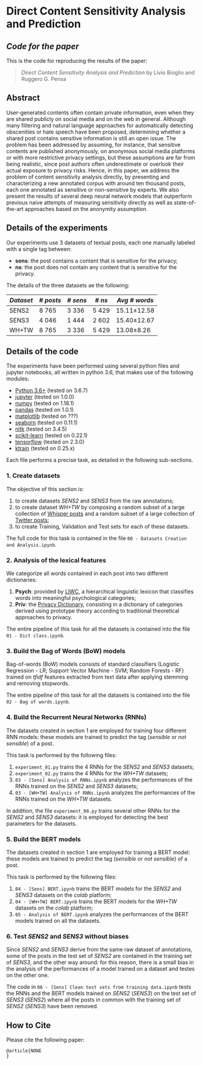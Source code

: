 # Direct Content Sensitivity Analysis and Prediction
## _Code for the paper_

This is the code for reproducing the results of the paper:

> _Direct Content Sensitivity Analysis and Prediction_ by Livio Bioglio and Ruggero G. Pensa

## Abstract

User-generated contents often contain private information, even when they are shared publicly on social media and on the web in general. Although many filtering and natural language approaches for automatically detecting obscenities or hate speech have been proposed, determining whether a shared post contains sensitive information is still an open issue. The problem has been addressed by assuming, for instance, that sensitive contents are published anonymously, on anonymous social media platforms or with more restrictive privacy settings, but these assumptions are far from being realistic, since post authors often underestimate or overlook their actual exposure to privacy risks. Hence, in this paper, we address the problem of content sensitivity analysis directly, by presenting and characterizing a new annotated corpus with around ten thousand posts, each one annotated as sensitive or non-sensitive by experts. We also present the results of several deep neural network models that outperform previous naive attempts of measuring sensitivity directly as well as state-of-the-art approaches based on the anonymity assumption.

## Details of the experiments

Our experiments use 3 datasets of textual posts, each one manually labeled with a single tag between:
- **sens**: the post contains a content that is sensitive for the privacy;
- **ns**: the post does not contain any content that is sensitive for the privacy.

The details of the three datasets ae the following:

*Dataset*|*# posts*|*# sens*|*# ns*|*Avg # words*
---------|---------|--------|------|-------------
SENS2|8 765|3 336|5 429|15.11±12.58
SENS3|4 046|1 444|2 602|15.40±12.67
WH+TW|8 765|3 336|5 429|13.08±8.26

## Details of the code

The experiments have been performed using several python files and jupyter notebooks, all written in python 3.6, that makes use of the following modules:

- [Python 3.6+](https://www.python.org/) (tested on 3.6.7)
- [jupyter](http://jupyter.org/) (tested on 1.0.0)
- [numpy](https://numpy.org/) (tested on 1.18.1)
- [pandas](https://pandas.pydata.org/) (tested on 1.0.1)
- [matplotlib](http://matplotlib.org/) (tested on ???)
- [seaborn](https://seaborn.pydata.org/) (tested on 0.11.1)
- [nltk](https://www.nltk.org/) (tested on 3.4.5)
- [scikit-learn](https://scikit-learn.org/) (tested on 0.22.1)
- [tensorflow](https://www.tensorflow.org/) (tested on 2.3.0)
- [ktrain](https://github.com/amaiya/ktrain) (tested on 0.25.x)

Each file performs a precise task, as detailed in the following sub-sections.

### 1. Create datasets
The objective of this section is:
1. to create datasets _SENS2_ and _SENS3_ from the raw annotations;
2. to create dataset _WH+TW_ by composing a random subset of a large collection of [Whisper posts](https://github.com/Mainack/whisper-2014-2016-data-HT-2020) and a random subset of a large collection of [Twitter posts](https://dl.acm.org/doi/abs/10.1145/1871437.1871535);
3. to create Training, Validation and Test sets for each of these datasets.

The full code for this task is contained in the file `00 - Datasets Creation and Analysis.ipynb`.

### 2. Analysis of the lexical features

We categorize all words contained in each post into two different dictionaries:
1. **Psych**: provided by [LIWC](https://journals.sagepub.com/doi/abs/10.1177/0261927X09351676), a hierarchical linguistic lexicon that classifies words into meaningful psychological categories;
2. **Priv**: the [Privacy Dictionary](https://www.heinz.cmu.edu/~acquisti/SHB/p3227-gill.pdf), consisting in a dictionary of categories derived using prototype theory according to traditional theoretical approaches to privacy.

The entire pipeline of this task for all the datasets is contained into the file `01 - Dict class.ipynb`.

### 3. Build the Bag of Words (BoW) models

Bag-of-words (BoW) models consists of standard classifiers (Logistic Regression - LR; Support Vector Machine - SVM; Random Forests - RF) trained on _tfidf_ features extracted from text data after applying stemming and removing stopwords.

The entire pipeline of this task for all the datasets is contained into the file `02 - Bag of words.ipynb`.

### 4. Build the Recurrent Neural Networks (RNNs)

The datasets created in section 1 are employed for training four different RNN models: these models are trained to predict the tag (_sensible_ or _not sensible_) of a post.

This task is performed by the following files:
1. `experiment_01.py` trains the 4 RNNs for the _SENS2_ and _SENS3_ datasets;
2. `experiment_02.py` trains the 4 RNNs for the _WH+TW_ datasets;
3. `03 - [Sens] Analysis of RNNs.ipynb` analyzes the performances of the RNNs trained on the _SENS2_ and _SENS3_ datasets;
4. `03 - [WH+TW] Analysis of RNNs.ipynb` analyzes the performances of the RNNs trained on the _WH+TW_ datasets.

In addition, the file `experiment_00.py` trains several other RNNs for the _SENS2_ and _SENS3_ datasets: it is employed for detecting the best parameters for the datasets.

### 5. Build the BERT models

The datasets created in section 1 are employed for training a BERT model: these models are trained to predict the tag (_sensible_ or _not sensible_) of a post.

This task is performed by the following files:
1. `04 - [Sens] BERT.ipynb` trains the BERT models for the _SENS2_ and _SENS3_ datasets on the _colab_ platform;
2. `04 - [WH+TW] BERT.ipynb` trains the BERT models for the _WH+TW_ datasets on the _colab_ platform;
3. `05 - Analysis of BERT.ipynb` analyzes the performances of the BERT models trained on all the datasets.

### 6. Test _SENS2_ and _SENS3_ without biases

Since _SENS2_ and _SENS3_ derive from the same raw dataset of annotations, some of the posts in the test set of _SENS2_ are contained in the training set of _SENS3_, and the other way around: for this reason, there is a small bias in the analysis of the performances of a model trained on a dataset and testes on the other one. 

The code in `06 - [Sens] Clean test sets from training data.ipynb` tests the RNNs and the BERT models trained on _SENS2_ (_SENS3_) on the test set of _SENS3_ (_SENS2_) where all the posts in common with the training set of _SENS2_ (_SENS3_) have been removed.


## How to Cite

Please cite the following paper:
```
@article{NONE
}

```














